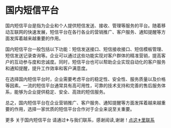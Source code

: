 # 国内短信平台

国内短信平台是指为企业和个人提供短信发送、接收、管理等服务的平台。随着移动互联网的快速发展，短信平台在各行各业的营销推广、客户服务、通知提醒等方面发挥着越来越重要的作用。

国内短信平台一般包括以下功能：短信发送接口、短信接收接口、短信模板管理、短信发送记录查询等。企业可以通过这些功能实现对客户群体的精准营销，提高客户的互动参与度和忠诚度。同时，短信平台也可以帮助企业实现自动化的客户服务和通知提醒，提升工作效率和客户满意度。

在选择国内短信平台时，企业需要考虑平台的稳定性、安全性、服务质量以及价格等因素。一流的短信平台通常具有高可用性，可靠的技术支持和完善的售后服务体系，能够为企业提供稳定、安全、高效的短信服务。

总之，国内短信平台在企业营销推广、客户服务、通知提醒等方面发挥着越来越重要的作用，选择一家优质的短信平台合作对于企业来说至关重要。

更多 关于国内短信平台 请通过✈与我们联系，感谢阅读,谢谢！[点这✈里联系](https://1.k02.cc)